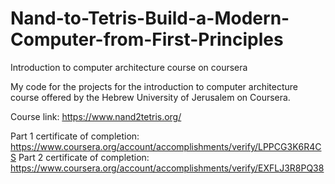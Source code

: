 # Nand-to-Tetris-Build-a-Modern-Computer-from-First-Principles
Introduction to computer architecture course on coursera

My code for the projects for the introduction to computer architecture course offered by the Hebrew University of Jerusalem on Coursera.

Course link: https://www.nand2tetris.org/

Part 1 certificate of completion: https://www.coursera.org/account/accomplishments/verify/LPPCG3K6R4CS
Part 2 certificate of completion: https://www.coursera.org/account/accomplishments/verify/EXFLJ3R8PQ38
